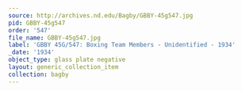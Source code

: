 ```yaml
---
source: http://archives.nd.edu/Bagby/GBBY-45g547.jpg
pid: GBBY-45g547
order: '547'
file_name: GBBY-45g547.jpg
label: 'GBBY 45G/547: Boxing Team Members - Unidentified - 1934'
_date: '1934'
object_type: glass plate negative
layout: generic_collection_item
collection: bagby
---
```

